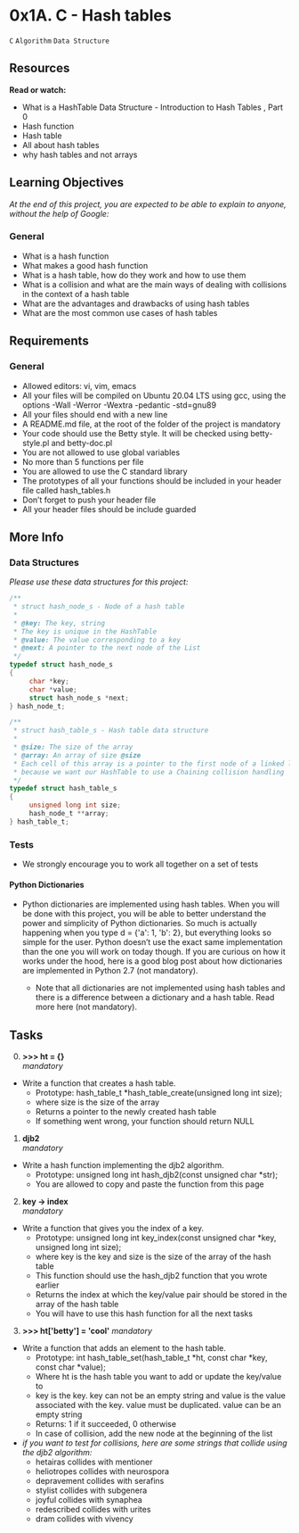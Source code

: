 # 0x1A. C - Hash tables
`C` `Algorithm` `Data Structure`

## Resources
**Read or watch:**
- What is a HashTable Data Structure - Introduction to Hash Tables , Part 0
- Hash function
- Hash table
- All about hash tables
- why hash tables and not arrays

## Learning Objectives <br>
*At the end of this project, you are expected to be able to explain to anyone, without the help of Google:*
### General
- What is a hash function
- What makes a good hash function
- What is a hash table, how do they work and how to use them
- What is a collision and what are the main ways of dealing with collisions in the context of a hash table
- What are the advantages and drawbacks of using hash tables
- What are the most common use cases of hash tables

## Requirements
### General
- Allowed editors: vi, vim, emacs
- All your files will be compiled on Ubuntu 20.04 LTS using gcc, using the options -Wall -Werror -Wextra -pedantic -std=gnu89
- All your files should end with a new line
- A README.md file, at the root of the folder of the project is mandatory
- Your code should use the Betty style. It will be checked using betty-style.pl and betty-doc.pl
- You are not allowed to use global variables
- No more than 5 functions per file
- You are allowed to use the C standard library
- The prototypes of all your functions should be included in your header file called hash_tables.h
- Don’t forget to push your header file
- All your header files should be include guarded

## More Info
### Data Structures
*Please use these data structures for this project:*
```C
/**
 * struct hash_node_s - Node of a hash table
 *
 * @key: The key, string
 * The key is unique in the HashTable
 * @value: The value corresponding to a key
 * @next: A pointer to the next node of the List
 */
typedef struct hash_node_s
{
     char *key;
     char *value;
     struct hash_node_s *next;
} hash_node_t;

/**
 * struct hash_table_s - Hash table data structure
 *
 * @size: The size of the array
 * @array: An array of size @size
 * Each cell of this array is a pointer to the first node of a linked list,
 * because we want our HashTable to use a Chaining collision handling
 */
typedef struct hash_table_s
{
     unsigned long int size;
     hash_node_t **array;
} hash_table_t;
```

### Tests
- We strongly encourage you to work all together on a set of tests
#### Python Dictionaries
- Python dictionaries are implemented using hash tables. When you will be done with this project, you will be able to better understand the power and simplicity of Python dictionaries. So much is actually happening when you type d = {'a': 1, 'b': 2}, but everything looks so simple for the user. Python doesn’t use the exact same implementation than the one you will work on today though. If you are curious on how it works under the hood, here is a good blog post about how dictionaries are implemented in Python 2.7 (not mandatory).

  - Note that all dictionaries are not implemented using hash tables and there is a difference between a dictionary and a hash table. Read more here (not mandatory).

## Tasks
0. **>>> ht = {}** <br>
*mandatory*
- Write a function that creates a hash table.
  - Prototype: hash_table_t *hash_table_create(unsigned long int size);
  - where size is the size of the array
  - Returns a pointer to the newly created hash table
  - If something went wrong, your function should return NULL

1. **djb2** <br>
*mandatory*
- Write a hash function implementing the djb2 algorithm.
  - Prototype: unsigned long int hash_djb2(const unsigned char *str);
  - You are allowed to copy and paste the function from this page

2. **key -> index**  <br>
*mandatory*
- Write a function that gives you the index of a key.
  - Prototype: unsigned long int key_index(const unsigned char *key, unsigned long int size);
  - where key is the key and size is the size of the array of the hash table
  - This function should use the hash_djb2 function that you wrote earlier
  - Returns the index at which the key/value pair should be stored in the   array of the hash table
  - You will have to use this hash function for all the next tasks

3. **>>> ht['betty'] = 'cool'**
*mandatory*
- Write a function that adds an element to the hash table.
  - Prototype: int hash_table_set(hash_table_t *ht, const char *key, const char *value);
  - Where ht is the hash table you want to add or update the key/value to
  - key is the key. key can not be an empty string
   and value is the value associated with the key. value must be duplicated. value can be an empty string
  - Returns: 1 if it succeeded, 0 otherwise
  - In case of collision, add the new node at the beginning of the list
- *if you want to test for collisions, here are some strings that collide using the djb2 algorithm:*
  - hetairas collides with mentioner
  - heliotropes collides with neurospora
  - depravement collides with serafins
  - stylist collides with subgenera
  - joyful collides with synaphea
  - redescribed collides with urites
  - dram collides with vivency
